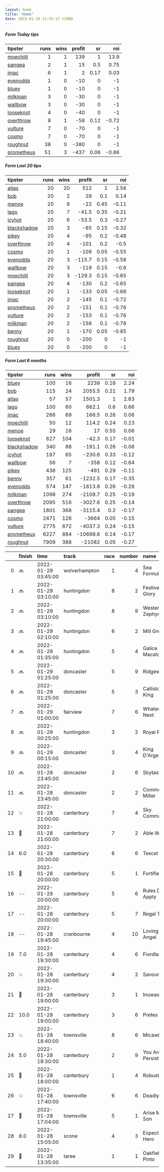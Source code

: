 ```yaml
---   
layout: home  
title: "Home"   
date: 2022-01-28 21:55:17 +1000  
---   
```



##### Form Today tips   

| tipster                                                       |   runs |   wins |   profit |   sr |   roi |
|:--------------------------------------------------------------|-------:|-------:|---------:|-----:|------:|
| [moechilli](https://mrwayneo.github.io/tips/moechilli.html)   |      1 |      1 |      139 | 1    | 13.9  |
| [pangea](https://mrwayneo.github.io/tips/pangea.html)         |      2 |      1 |       15 | 0.5  |  0.75 |
| [jmac](https://mrwayneo.github.io/tips/jmac.html)             |      6 |      1 |        2 | 0.17 |  0.03 |
| [evenodds](https://mrwayneo.github.io/tips/evenodds.html)     |      1 |      0 |      -10 | 0    | -1    |
| [bluey](https://mrwayneo.github.io/tips/bluey.html)           |      1 |      0 |      -10 | 0    | -1    |
| [milkman](https://mrwayneo.github.io/tips/milkman.html)       |      3 |      0 |      -30 | 0    | -1    |
| [wallbow](https://mrwayneo.github.io/tips/wallbow.html)       |      3 |      0 |      -30 | 0    | -1    |
| [looseknot](https://mrwayneo.github.io/tips/looseknot.html)   |      4 |      0 |      -40 | 0    | -1    |
| [overthrow](https://mrwayneo.github.io/tips/overthrow.html)   |      8 |      1 |      -58 | 0.12 | -0.72 |
| [vulture](https://mrwayneo.github.io/tips/vulture.html)       |      7 |      0 |      -70 | 0    | -1    |
| [cosmo](https://mrwayneo.github.io/tips/cosmo.html)           |      7 |      0 |      -70 | 0    | -1    |
| [roughnut](https://mrwayneo.github.io/tips/roughnut.html)     |     38 |      0 |     -380 | 0    | -1    |
| [prometheus](https://mrwayneo.github.io/tips/prometheus.html) |     51 |      3 |     -437 | 0.06 | -0.86 |

##### Form Last 20 tips   

| tipster                                                         |   runs |   wins |   profit |   sr |   roi |
|:----------------------------------------------------------------|-------:|-------:|---------:|-----:|------:|
| [atlas](https://mrwayneo.github.io/tips/atlas.html)             |     20 |     20 |    512   | 1    |  2.56 |
| [bob](https://mrwayneo.github.io/tips/bob.html)                 |     20 |      2 |     29   | 0.1  |  0.14 |
| [menoe](https://mrwayneo.github.io/tips/menoe.html)             |     20 |      9 |    -22   | 0.45 | -0.11 |
| [lago](https://mrwayneo.github.io/tips/lago.html)               |     20 |      7 |    -41.5 | 0.35 | -0.21 |
| [icyhot](https://mrwayneo.github.io/tips/icyhot.html)           |     20 |      6 |    -53.5 | 0.3  | -0.27 |
| [blackshadow](https://mrwayneo.github.io/tips/blackshadow.html) |     20 |      3 |    -65   | 0.15 | -0.32 |
| [pikey](https://mrwayneo.github.io/tips/pikey.html)             |     20 |      4 |    -95   | 0.2  | -0.48 |
| [overthrow](https://mrwayneo.github.io/tips/overthrow.html)     |     20 |      4 |   -101   | 0.2  | -0.5  |
| [cosmo](https://mrwayneo.github.io/tips/cosmo.html)             |     20 |      1 |   -109   | 0.05 | -0.55 |
| [evenodds](https://mrwayneo.github.io/tips/evenodds.html)       |     20 |      3 |   -115.7 | 0.15 | -0.58 |
| [wallbow](https://mrwayneo.github.io/tips/wallbow.html)         |     20 |      3 |   -119   | 0.15 | -0.6  |
| [moechilli](https://mrwayneo.github.io/tips/moechilli.html)     |     20 |      3 |   -129.3 | 0.15 | -0.65 |
| [pangea](https://mrwayneo.github.io/tips/pangea.html)           |     20 |      4 |   -130   | 0.2  | -0.65 |
| [looseknot](https://mrwayneo.github.io/tips/looseknot.html)     |     20 |      1 |   -133   | 0.05 | -0.66 |
| [jmac](https://mrwayneo.github.io/tips/jmac.html)               |     20 |      2 |   -145   | 0.1  | -0.72 |
| [prometheus](https://mrwayneo.github.io/tips/prometheus.html)   |     20 |      2 |   -151   | 0.1  | -0.76 |
| [vulture](https://mrwayneo.github.io/tips/vulture.html)         |     20 |      2 |   -153   | 0.1  | -0.76 |
| [milkman](https://mrwayneo.github.io/tips/milkman.html)         |     20 |      2 |   -156   | 0.1  | -0.78 |
| [benny](https://mrwayneo.github.io/tips/benny.html)             |     20 |      1 |   -170   | 0.05 | -0.85 |
| [roughnut](https://mrwayneo.github.io/tips/roughnut.html)       |     20 |      0 |   -200   | 0    | -1    |
| [bluey](https://mrwayneo.github.io/tips/bluey.html)             |     20 |      0 |   -200   | 0    | -1    |

##### Form Last 6 months   

| tipster                                                         |   runs |   wins |   profit |   sr |   roi |
|:----------------------------------------------------------------|-------:|-------:|---------:|-----:|------:|
| [bluey](https://mrwayneo.github.io/tips/bluey.html)             |    100 |     16 |   2239   | 0.16 |  2.24 |
| [bob](https://mrwayneo.github.io/tips/bob.html)                 |    115 |     24 |   2055.5 | 0.21 |  1.79 |
| [atlas](https://mrwayneo.github.io/tips/atlas.html)             |     57 |     57 |   1501.3 | 1    |  2.63 |
| [lago](https://mrwayneo.github.io/tips/lago.html)               |    100 |     60 |    662.1 | 0.6  |  0.66 |
| [jmac](https://mrwayneo.github.io/tips/jmac.html)               |    266 |     69 |    166.5 | 0.26 |  0.06 |
| [moechilli](https://mrwayneo.github.io/tips/moechilli.html)     |     50 |     12 |    114.2 | 0.24 |  0.23 |
| [menoe](https://mrwayneo.github.io/tips/menoe.html)             |     29 |     16 |     17   | 0.55 |  0.06 |
| [looseknot](https://mrwayneo.github.io/tips/looseknot.html)     |    627 |    104 |    -42.3 | 0.17 | -0.01 |
| [blackshadow](https://mrwayneo.github.io/tips/blackshadow.html) |    340 |     88 |   -191.1 | 0.26 | -0.06 |
| [icyhot](https://mrwayneo.github.io/tips/icyhot.html)           |    197 |     65 |   -230.6 | 0.33 | -0.12 |
| [wallbow](https://mrwayneo.github.io/tips/wallbow.html)         |     56 |      7 |   -358   | 0.12 | -0.64 |
| [pikey](https://mrwayneo.github.io/tips/pikey.html)             |    436 |    125 |   -491   | 0.29 | -0.11 |
| [benny](https://mrwayneo.github.io/tips/benny.html)             |    357 |     61 |  -1232.5 | 0.17 | -0.35 |
| [evenodds](https://mrwayneo.github.io/tips/evenodds.html)       |    574 |    147 |  -1613.8 | 0.26 | -0.28 |
| [milkman](https://mrwayneo.github.io/tips/milkman.html)         |   1098 |    274 |  -2109.7 | 0.25 | -0.19 |
| [overthrow](https://mrwayneo.github.io/tips/overthrow.html)     |   2095 |    516 |  -3027.6 | 0.25 | -0.14 |
| [pangea](https://mrwayneo.github.io/tips/pangea.html)           |   1801 |    368 |  -3115.4 | 0.2  | -0.17 |
| [cosmo](https://mrwayneo.github.io/tips/cosmo.html)             |   2471 |    126 |  -3664   | 0.05 | -0.15 |
| [vulture](https://mrwayneo.github.io/tips/vulture.html)         |   2775 |    672 |  -4037.3 | 0.24 | -0.15 |
| [prometheus](https://mrwayneo.github.io/tips/prometheus.html)   |   6227 |    884 | -10698.6 | 0.14 | -0.17 |
| [roughnut](https://mrwayneo.github.io/tips/roughnut.html)       |   7909 |    388 | -21082   | 0.05 | -0.27 |

|    | finish            | time                | track         |   race |   number | name               |   odds | tipster            |
|---:|:------------------|:--------------------|:--------------|-------:|---------:|:-------------------|-------:|:-------------------|
|  0 | :soon:            | 2022-01-29 03:45:00 | wolverhampton |      1 |        4 | Sea Formula        |   2.2  | vulture            |
|  1 | :soon:            | 2022-01-29 03:10:00 | huntingdon    |      8 |        2 | Festive Glory      |   8    | looseknot          |
|  2 | :soon:            | 2022-01-29 03:10:00 | huntingdon    |      8 |        9 | Western Zephyr     |   7.5  | vulture,milkman    |
|  3 | :soon:            | 2022-01-29 02:10:00 | huntingdon    |      6 |        2 | Mill Green         |  10    | overthrow          |
|  4 | :soon:            | 2022-01-29 01:35:00 | huntingdon    |      5 |        4 | Galice Macalo      |  12    | vulture            |
|  5 | :soon:            | 2022-01-29 01:25:00 | doncaster     |      5 |        9 | Ridgeway           |   3.4  | overthrow          |
|  6 | :soon:            | 2022-01-29 01:25:00 | doncaster     |      5 |        3 | Callisto's King    |  26    | overthrow          |
|  7 | :soon:            | 2022-01-29 01:00:00 | fairview      |      7 |        6 | Whatever Next      |   0    | milkman            |
|  8 | :soon:            | 2022-01-29 00:25:00 | huntingdon    |      3 |        2 | Royal Ruby         |   3    | overthrow          |
|  9 | :soon:            | 2022-01-29 00:15:00 | doncaster     |      3 |        4 | King D'Argent      |  15    | overthrow          |
| 10 | :soon:            | 2022-01-28 23:45:00 | doncaster     |      2 |        6 | Skytastic          |   2.2  | milkman            |
| 11 | :soon:            | 2022-01-28 23:45:00 | doncaster     |      2 |        2 | Commodore Miller   |   6    | vulture            |
| 12 | :boom:            | 2022-01-28 21:00:00 | canterbury    |      7 |        4 | Sky Command        |   5.5  | jmac               |
| 13 | :2nd_place_medal: | 2022-01-28 21:00:00 | canterbury    |      7 |        2 | Able Willie        |   2.7  | wallbow            |
| 14 | 6.0               | 2022-01-28 20:30:00 | canterbury    |      6 |        6 | Texcel             |   4.4  | vulture            |
| 15 | :2nd_place_medal: | 2022-01-28 20:00:00 | canterbury    |      5 |        1 | Fortified          |   4.8  | jmac               |
| 16 | --                | 2022-01-28 20:00:00 | canterbury    |      5 |        6 | Rules Don't Apply  |   6    | wallbow            |
| 17 | --                | 2022-01-28 20:00:00 | canterbury    |      5 |        7 | Regal Toff         |  31    | cosmo,bluey        |
| 18 | --                | 2022-01-28 19:45:00 | cranbourne    |      4 |       10 | Loving Angel       |   8.5  | looseknot          |
| 19 | 7.0               | 2022-01-28 19:30:00 | canterbury    |      4 |        6 | Fiordland          |   3.3  | jmac               |
| 20 | :boom:            | 2022-01-28 19:30:00 | canterbury    |      4 |        2 | Savoury            |   6    | pangea             |
| 21 | :2nd_place_medal: | 2022-01-28 19:00:00 | canterbury    |      3 |        1 | Inuwashi           |   4.33 | wallbow            |
| 22 | 10.0              | 2022-01-28 19:00:00 | canterbury    |      3 |        6 | Pretes             |   3.75 | looseknot,jmac     |
| 23 | :boom:            | 2022-01-28 18:40:00 | townsville    |      8 |        6 | Micawber           |   6.5  | moechilli          |
| 24 | 5.0               | 2022-01-28 18:30:00 | canterbury    |      2 |        9 | You Are Persistent |  11    | jmac               |
| 25 | :3rd_place_medal: | 2022-01-28 18:00:00 | canterbury    |      1 |        4 | Robusto            |   1.85 | jmac               |
| 26 | :boom:            | 2022-01-28 17:40:00 | townsville    |      6 |        6 | Deadly Diva        |   3.9  | overthrow          |
| 27 | :2nd_place_medal: | 2022-01-28 17:04:00 | townsville    |      5 |        1 | Arise My Son       |   7.5  | evenodds,overthrow |
| 28 | 8.0               | 2022-01-28 15:05:00 | scone         |      4 |        3 | Expect A Hero      |   9    | vulture,pangea     |
| 29 | :3rd_place_medal: | 2022-01-28 13:35:00 | taree         |      1 |        1 | Oakfield Pinto     |   3.1  | looseknot          |